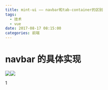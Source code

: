 ```yaml
---
title: mint-ui —— navbar和tab-container的区别
tags:
  - 技术
  - vue
date: 2017-08-17 08:15:00
categories: 前端
---
```


# **navbar 的具体实现**

![](http://www.jixiaokang.com/wp-content/uploads/2018/05/ContractedBlock-2.gif)![](http://www.jixiaokang.com/wp-content/uploads/2018/05/ExpandedBlockStart-2.gif)

1 <template>  
 2 <div class="page-navbar">  
 3 <div class="page-title">Navbardiv>  
 4  
 5 <mt-navbar class="page-part" v-model="selected">  
 6 <mt-tab-item id="1">选项一 mt-tab-item>  
 7 <mt-tab-item id="2">选项二 mt-tab-item>  
 8 <mt-tab-item id="3">选项三 mt-tab-item>  
 9 mt-navbar>  
10  
11 <div>  
12 <mt-cell class="page-part" title="当前选中">{ { selected }}mt-cell>  
13 div>  
14  
15  
16 <mt-tab-container v-model="selected">  
17 <mt-tab-container-item id="1">  
18 <mt-cell v-for="n in 10" :title="'内容 ' \+ n" />  
19 mt-tab-container-item>  
20 <mt-tab-container-item id="2">  
21 <mt-cell v-for="n in 4" :title="'测试 ' \+ n" />  
22 mt-tab-container-item>  
23 <mt-tab-container-item id="3">  
24 <mt-cell v-for="n in 6" :title="'选项 ' \+ n" />  
25 mt-tab-container-item>  
26 mt-tab-container>  
27 div>  
28 template>  
29  
30 <script>  
31 export default { 32 name: 'page-navbar', 33  
34 data() { 35 return { 36 selected: '1'  
37 }; 38 } 39 }; 40 script>

navbar.vue

### **Import**

按需引入：

import { Navbar, TabItem } from 'mint-ui';

Vue.component(Navbar.name, Navbar);

Vue.component(TabItem.name, TabItem);

全局导入：全局导入后不用再导入

importMintfrom'mint-ui'

import'mint-ui/lib/style.css'

Vue.use(Mint);

### **API**

## API

### navbar

参数

说明

类型

可选值

默认值

fixed

固定在页面顶部

Boolean

false

value

返回当前选中的 tab-item 的 id

\*

### tab-item

参数

说明

类型

可选值

默认值

id

选中后的返回值

\*

## Slot

### navbar

name

描述

-

内容

### tab-item

name

描述

-

显示文字

icon

icon 图标

**show：**

![](http://img.blog.csdn.net/20170729231112350?watermark/2/text/aHR0cDovL2Jsb2cuY3Nkbi5uZXQvbWljaGFlbF9vdXlhbmc=/font/5a6L5L2T/fontsize/400/fill/I0JBQkFCMA==/dissolve/70/gravity/Center)

点击选项二

![](http://img.blog.csdn.net/20170729231121127?watermark/2/text/aHR0cDovL2Jsb2cuY3Nkbi5uZXQvbWljaGFlbF9vdXlhbmc=/font/5a6L5L2T/fontsize/400/fill/I0JBQkFCMA==/dissolve/70/gravity/Center)

# **navbar 是选项卡之间的切换，可以更改切换后选项卡的样式，因为每一个激活后都会有一个 mint-tab-item is-selected 的一个类，显示被激活，而\*\***tab-container 是按钮之间的切换，可以有左右滑动的特效，具体实现如下：\*\*

# tab-container 的具体实现

面板，可切换显示子页面。

常与 navbar、tabbar 结合使用

![](http://www.jixiaokang.com/wp-content/uploads/2018/05/ContractedBlock-2.gif)![](http://www.jixiaokang.com/wp-content/uploads/2018/05/ExpandedBlockStart-2.gif)

1 <template>  
 2 <div>  
 3 <div class="nav">  
 4 <mt-button size="small" @click.native.prevent="active = 'tab-container1'">tab 1mt-button>  
 5 <mt-button size="small" @click.native.prevent="active = 'tab-container2'">tab 2mt-button>  
 6 <mt-button size="small" @click.native.prevent="active = 'tab-container3'">tab 3mt-button>  
 7 div>  
 8  
 9 <div class="page-tab-container">  
10 <mt-tab-container class="page-tabbar-tab-container" v-model="active" swipeable>  
11 <mt-tab-container-item id="tab-container1">  
12  
13 <mt-cell v-for="n in 10" title="tab-container 1">mt-cell>  
14 mt-tab-container-item>  
15 <mt-tab-container-item id="tab-container2">  
16  
17 <mt-cell v-for="n in 5" title="tab-container 2">mt-cell>  
18 mt-tab-container-item>  
19 <mt-tab-container-item id="tab-container3">  
20  
21 <mt-cell v-for="n in 7" title="tab-container 3">mt-cell>  
22 mt-tab-container-item>  
23 mt-tab-container>  
24 div>  
25 div>  
26 template>  
27  
28 <script>  
29 export default { 30 name: 'page-tab-container', 31 data() { 32 return { 33 active: 'tab-container1'  
34 }; 35 } 36 }; 37 script>  
38  
39 <style lang="css" scoped>  
40 .item {  
41 display: inline-block;  
42 }  
43  
44 .nav {  
45 padding: 10px;  
46 }  
47  
48 .link {  
49 color: inherit;  
50 padding: 20px;  
51 display: block;  
52 }  
53 style>

tab-container.vue

### **Import**

按需引入：

import { TabContainer, TabContainerItem } from 'mint-ui';

Vue.component(TabContainer.name, TabContainer);

Vue.component(TabContainerItem.name, TabContainerItem);

全局导入：全局导入后不用再导入

importMintfrom'mint-ui'

import'mint-ui/lib/style.css'

Vue.use(Mint);

### **API**

## API

### tab-container

参数

说明

类型

可选值

默认值

value

当前激活的 id

\*

swipeable

显示滑动效果

Boolean

false

### tab-container-item

参数

说明

类型

可选值

默认值

id

item 的 id

\*

## Slot

### tab-container

name

描述

-

内容

### tab-container-item

name

描述

-

内容

show**：**

![](http://img.blog.csdn.net/20170803105647087?watermark/2/text/aHR0cDovL2Jsb2cuY3Nkbi5uZXQvbWljaGFlbF9vdXlhbmc=/font/5a6L5L2T/fontsize/400/fill/I0JBQkFCMA==/dissolve/70/gravity/Center)
